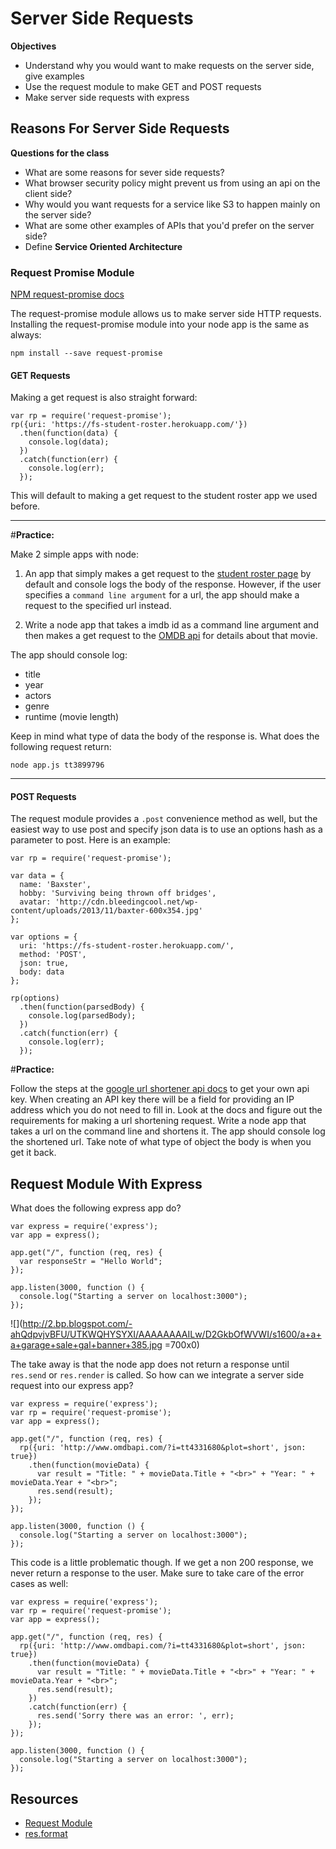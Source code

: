 # Server Side Requests

__Objectives__

* Understand why you would want to make requests on the server side, give examples
* Use the request module to make GET and POST requests
* Make server side requests with express

## Reasons For Server Side Requests

__Questions for the class__

* What are some reasons for sever side requests?  
* What browser security policy might prevent us from using an api on the client side?
* Why would you want requests for a service like S3 to happen mainly on the server side?
* What are some other examples of APIs that you'd prefer on the server side?
* Define __Service Oriented Architecture__

### Request Promise Module
[NPM request-promise docs](https://www.npmjs.com/package/request-promise)

The request-promise module allows us to make server side HTTP requests.  Installing the request-promise module into your node app is the same as always:

```
npm install --save request-promise
```

#### GET Requests

Making a get request is also straight forward:

```
var rp = require('request-promise');
rp({uri: 'https://fs-student-roster.herokuapp.com/'})
  .then(function(data) {
    console.log(data);
  })
  .catch(function(err) {
    console.log(err);
  });
```

This will default to making a get request to the student roster app we used before.

---

#**Practice:**

Make 2 simple apps with node:

1. An app that simply makes a get request to the [student roster page](https://fs-student-roster.herokuapp.com/) by default and console logs the body of the response. However, if the user specifies a `command line argument` for a url, the app should make a request to the specified url instead.

2. Write a node app that takes a imdb id as a command line argument and then makes a get request to the [OMDB api](http://www.omdbapi.com/) for details about that movie.  

The app should console log:

* title
* year
* actors
* genre
* runtime (movie length)  

Keep in mind what type of data the body of the response is.  What does the following request return:

```
node app.js tt3899796
```

---

#### POST Requests

The request module provides a ```.post``` convenience method as well, but the easiest way to use post and specify json data is to use an options hash as a parameter to post.  Here is an example:

```
var rp = require('request-promise');

var data = {
  name: 'Baxster',
  hobby: 'Surviving being thrown off bridges',
  avatar: 'http://cdn.bleedingcool.net/wp-content/uploads/2013/11/baxter-600x354.jpg'
};

var options = {
  uri: 'https://fs-student-roster.herokuapp.com/',
  method: 'POST',
  json: true,
  body: data
};

rp(options)
  .then(function(parsedBody) {
    console.log(parsedBody);
  })
  .catch(function(err) {
    console.log(err);
  });
```

#**Practice:**

Follow the steps at the [google url shortener api docs](https://developers.google.com/url-shortener/v1/getting_started#APIKey) to get your own api key. When creating an API key there will be a field for providing an IP address which you do not need to fill in.  Look at the docs and figure out the requirements for making a url shortening request.  Write a node app that takes a url on the command line and shortens it. The app should console log the shortened url.  Take note of what type of object the body is when you get it back.

## Request Module With Express

What does the following express app do?

```
var express = require('express');
var app = express();

app.get("/", function (req, res) {
  var responseStr = "Hello World";
});

app.listen(3000, function () {
  console.log("Starting a server on localhost:3000");
});
```

![](http://2.bp.blogspot.com/-ahQdpvjvBFU/UTKWQHYSYXI/AAAAAAAAILw/D2GkbOfWVWI/s1600/a+a+a+garage+sale+gal+banner+385.jpg =700x0)

The take away is that the node app does not return a response until ```res.send``` or ```res.render``` is called.  So how can we integrate a server side request into our express app?


```
var express = require('express');
var rp = require('request-promise');
var app = express();

app.get("/", function (req, res) {
  rp({uri: 'http://www.omdbapi.com/?i=tt4331680&plot=short', json: true})
    .then(function(movieData) {
      var result = "Title: " + movieData.Title + "<br>" + "Year: " + movieData.Year + "<br>";
      res.send(result);
    });
});

app.listen(3000, function () {
  console.log("Starting a server on localhost:3000");
});
```

This code is a little problematic though.  If we get a non 200 response, we never return a response to the user.  Make sure to take care of the error cases as well:

```
var express = require('express');
var rp = require('request-promise');
var app = express();

app.get("/", function (req, res) {
  rp({uri: 'http://www.omdbapi.com/?i=tt4331680&plot=short', json: true})
    .then(function(movieData) {
      var result = "Title: " + movieData.Title + "<br>" + "Year: " + movieData.Year + "<br>";
      res.send(result);
    })
    .catch(function(err) {
      res.send('Sorry there was an error: ', err);
    });
});

app.listen(3000, function () {
  console.log("Starting a server on localhost:3000");
});
```

## Resources
* [Request Module](https://github.com/request/request)
* [res.format](http://expressjs.com/api.html#res.format)
